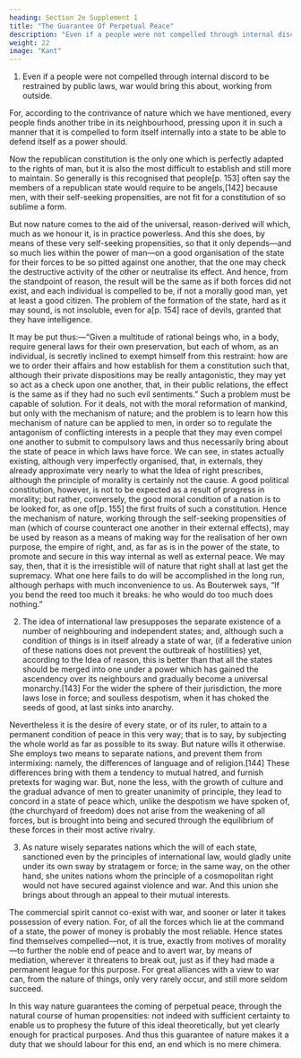 ```yaml
---
heading: Section 2e Supplement 1
title: "The Guarantee Of Perpetual Peace" 
description: "Even if a people were not compelled through internal discord to be restrained by public laws, war would bring this about, working from outside"
weight: 22
image: "Kant"
---
```



1. Even if a people were not compelled through internal discord to be restrained by public laws, war would bring this about, working from outside.

For, according to the contrivance of nature which we have mentioned, every people finds another tribe in its neighbourhood, pressing upon it in such a manner that it is compelled to form itself internally into a state to be able to defend itself as a power should. 

Now the republican constitution is the only one which is perfectly adapted to the rights of man, but it is also the most difficult to establish and still more to maintain. So generally is this recognised that people[p. 153] often say the members of a republican state would require to be angels,[142] because men, with their self-seeking propensities, are not fit for a constitution of so sublime a form. 

But now nature comes to the aid of the universal, reason-derived will which, much as we honour it, is in practice powerless. And this she does, by means of these very self-seeking propensities, so that it only depends—and so much lies within the power of man—on a good organisation of the state for their forces to be so pitted against one another, that the one may check the destructive activity of the other or neutralise its effect. And hence, from the standpoint of reason, the result will be the same as if both forces did not exist, and each individual is compelled to be, if not a morally good man, yet at least a good citizen. The problem of the formation of the state, hard as it may sound, is not insoluble, even for a[p. 154] race of devils, granted that they have intelligence.

It may be put thus:—“Given a multitude of rational beings who, in a body, require general laws for their own preservation, but each of whom, as an individual, is secretly inclined to exempt himself from this restraint: how are we to order their affairs and how establish for them a constitution such that, although their private dispositions may be really antagonistic, they may yet so act as a check upon one another, that, in their public relations, the effect is the same as if they had no such evil sentiments.” Such a problem must be capable of solution. For it deals, not with the moral reformation of mankind, but only with the mechanism of nature; and the problem is to learn how this mechanism of nature can be applied to men, in order so to regulate the antagonism of conflicting interests in a people that they may even compel one another to submit to compulsory laws and thus necessarily bring about the state of peace in which laws have force. We can see, in states actually existing, although very imperfectly organised, that, in externals, they already approximate very nearly to what the Idea of right prescribes, although the principle of morality is certainly not the cause. A good political constitution, however, is not to be expected as a result of progress in morality; but rather, conversely, the good moral condition of a nation is to be looked for, as one of[p. 155] the first fruits of such a constitution. Hence the mechanism of nature, working through the self-seeking propensities of man (which of course counteract one another in their external effects), may be used by reason as a means of making way for the realisation of her own purpose, the empire of right, and, as far as is in the power of the state, to promote and secure in this way internal as well as external peace. We may say, then, that it is the irresistible will of nature that right shall at last get the supremacy. What one here fails to do will be accomplished in the long run, although perhaps with much inconvenience to us. As Bouterwek says, “If you bend the reed too much it breaks: he who would do too much does nothing.”

2. The idea of international law presupposes the separate existence of a number of neighbouring and independent states; and, although such a condition of things is in itself already a state of war, (if a federative union of these nations does not prevent the outbreak of hostilities) yet, according to the Idea of reason, this is better than that all the states should be merged into one under a power which has gained the ascendency over its neighbours and gradually become a universal monarchy.[143] For the wider the sphere of their jurisdiction, the more laws lose in force; and soulless despotism, when it has choked the seeds of good, at last sinks into anarchy. 

Nevertheless it is the desire of every state, or of its ruler, to attain to a permanent condition of peace in this very way; that is to say, by subjecting the whole world as far as possible to its sway. But nature wills it otherwise. She employs two means to separate nations, and prevent them from intermixing: namely, the differences of language and of religion.[144] These differences bring with them a tendency to mutual hatred, and furnish pretexts for waging war. But, none the less, with the growth of culture and the gradual advance of men to greater unanimity of principle, they lead to concord in a state of peace which, unlike the despotism we have spoken of, (the churchyard of freedom) does not arise from the weakening of all forces, but is brought into being and secured through the equilibrium of these forces in their most active rivalry.

3. As nature wisely separates nations which the will of each state, sanctioned even by the principles of international law, would gladly unite under its own sway by stratagem or force; in the same way, on the other hand, she unites nations whom the principle of a cosmopolitan right would not have secured against violence and war. And this union she brings about through an appeal to their mutual interests.

The commercial spirit cannot co-exist with war, and sooner or later it takes possession of every nation. For, of all the forces which lie at the command of a state, the power of money is probably the most reliable. Hence states find themselves compelled—not, it is true, exactly from motives of morality—to further the noble end of peace and to avert war, by means of mediation, wherever it threatens to break out, just as if they had made a permanent league for this purpose. For great alliances with a view to war can, from the nature of things, only very rarely occur, and still more seldom succeed.

In this way nature guarantees the coming of perpetual peace, through the natural course of human propensities: not indeed with sufficient certainty to enable us to prophesy the future of this ideal theoretically, but yet clearly enough for practical purposes. And thus this guarantee of nature makes it a duty that we should labour for this end, an end which is no mere chimera.


